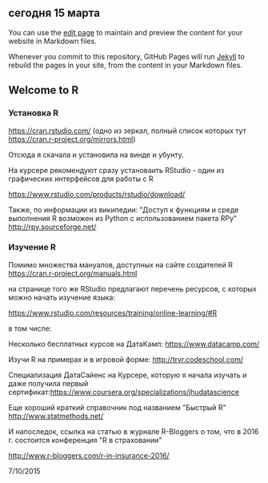 ## сегодня 15 марта

You can use the [edit page](https://github.com/NataliaTyzhinova/nataliatyzhinova.github.io/edit/master/index.md) to maintain and preview the content for your website in Markdown files.

Whenever you commit to this repository, GitHub Pages will run [Jekyll](https://jekyllrb.com/) to rebuild the pages in your site, from the content in your Markdown files.

## Welcome to R

### Установка R

https://cran.rstudio.com/ (одно из зеркал, полный список которых тут https://cran.r-project.org/mirrors.html)

Отсюда я скачала и установила на винде и убунту.

На курсере рекомендуют сразу установаить RStudio - один из графических интерфейсов для работы с R

https://www.rstudio.com/products/rstudio/download/


Также, по информации из википедии: "Доступ к функциям и среде выполнения R возможен из Python с использованием пакета RPy" http://rpy.sourceforge.net/


### Изучение R

Помимо множества мануалов, доступных на сайте создателей R https://cran.r-project.org/manuals.html

на странице того же RStudio предлагают перечень ресурсов, с которых можно начать изучение языка:

https://www.rstudio.com/resources/training/online-learning/#R

в том числе:

Несколько бесплатных курсов на ДатаКамп: https://www.datacamp.com/

Изучи R на примерах и в игровой форме: http://tryr.codeschool.com/

Специализация ДатаСайенс на Курсере, которую я начала изучать и даже получила первый сертификат:https://www.coursera.org/specializations/jhudatascience

Еще хороший краткий справочник под названием "Быстрый R" http://www.statmethods.net/

И напоследок, ссылка на статью в журнале R-Bloggers о том, что в 2016 г. состоится конференция "R в страховании"

http://www.r-bloggers.com/r-in-insurance-2016/

7/10/2015
